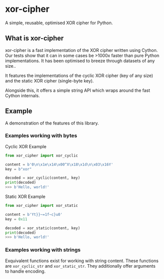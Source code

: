 # xor-cipher
A simple, reusable, optimised XOR cipher for Python.

## What is xor-cipher
xor-cipher is a fast implementation of the XOR cipher written using Cython. Our tests show that it can in some cases be >1000x faster than pure Python implementations.
It has been optimised to breeze through datasets of any size..

It features the implementations of the cyclic XOR cipher (key of any size) and the static XOR cipher (single-byte key).

Alongside this, it offers a simple string API which wraps around the fast Cython internals.

## Example
A demonstration of the features of this library.

### Examples working with bytes

Cyclic XOR Example

```py
from xor_cipher import xor_cyclic

content = b'0\n\x1e\x14\x00^X\x18\x1d\n\x03\x16Y'
key = b"xor"

decoded = xor_cyclic(content, key)
print(decoded)
>>> b'Hello, world!'
```

Static XOR Example

```py
from xor_cipher import xor_static

content = b'Yt}}~=1f~c}u0'
key = 0x11

decoded = xor_static(content, key)
print(decoded)
>>> b'Hello, world!'
```

### Examples working with strings
Exquivalent functions exist for working with string content. These functions are `xor_cyclic_str` and `xor_static_str`.
They additionally offer arguments to handle encoding.
